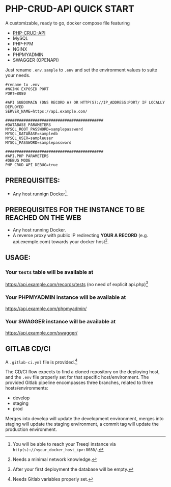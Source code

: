 # PHP-CRUD-API QUICK START
A customizable, ready to go, docker compose file featuring
- [PHP-CRUD-API](https://github.com/mevdschee/php-crud-api)
- MySQL
- PHP-FPM
- NGINX
- PHPMYADMIN
- SWAGGER (OPENAPI)

Just rename `.env.sample` to `.env` and set the environment values to suite your needs.

```.env.sample
#rename to .env
#NGINX EXPOSED PORT
PORT=8080

#API SUBDOMAIN (DNS RECORD A) OR HTTP(S)://IP_ADDRESS:PORT/ IF LOCALLY DEPLOYED
SERVER_NAME=https://api.example.com/

###########################################
#DATABASE PARAMETERS
MYSQL_ROOT_PASSWORD=samplepassword
MYSQL_DATABASE=sampledb
MYSQL_USER=sampleuser
MYSQL_PASSWORD=samplepassword

###########################################
#API.PHP PARAMETERS
#DEBUG MODE
PHP_CRUD_API_DEBUG=true
```
## PREREQUISITES:
- Any host runnign Docker[^1].
[^1]:You will be able to reach your Treeql instance via `http(s)://<your_docker_host_ip>:8080/`.
  
  
## PREREQUISITES FOR THE INSTANCE TO BE REACHED ON THE WEB
- Any host running Docker.
- A reverse proxy with public IP redirecting **YOUR A RECORD** (e.g. api.exemple.com) towards your docker host[^2].
[^2]:Needs a minimal network knowledge.

## USAGE:
### Your `tests` table will be available at
https://api.example.com/records/tests (no need of explicit api.php)[^3]
[^3]:After your first deployment the database will be empty.
### Your PHPMYADMIN instance will be available at
https://api.example.com/phpmyadmin/
### Your SWAGGER instance will be available at
https://api.example.com/swagger/

## GITLAB CD/CI
A `.gitlab-ci.yml` file is provided.[^4]
[^4]:Needs Gitlab variables properly set.

The CD/CI flow expects to find a cloned repository on the deploying host, and the `.env` file properly set for that specific host/environment.
The provided Gitlab pipeline encompasses three branches, related to three hosts/environments:
- develop
- staging
- prod

Merges into develop will update the development environment, merges into staging will update the staging environment, a commit tag will update the production environment.

